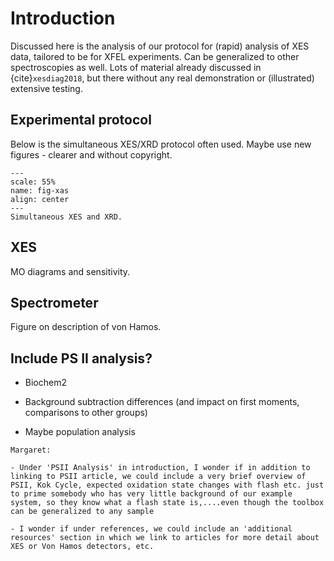 <!-- #raw -->
# Introduction
Discussed here is the analysis of our protocol for (rapid) analysis of XES data, tailored to be for XFEL experiments. Can be generalized to other spectroscopies as well. Lots of material already discussed in {cite}`xesdiag2018`, but there without any real demonstration or (illustrated) extensive testing.


## Experimental protocol

Below is the simultaneous XES/XRD protocol often used. Maybe use new figures - clearer and without copyright.

```{figure} /imgs/setup.png
---
scale: 55%
name: fig-xas
align: center
---
Simultaneous XES and XRD.
```

## XES

MO diagrams and sensitivity.

## Spectrometer

Figure on description of von Hamos.

## Include PS II analysis?

- Biochem2

- Background subtraction differences (and impact on first moments, comparisons to other groups)

- Maybe population analysis

```{note}
Margaret:

- Under 'PSII Analysis' in introduction, I wonder if in addition to linking to PSII article, we could include a very brief overview of PSII, Kok Cycle, expected oxidation state changes with flash etc. just to prime somebody who has very little background of our example system, so they know what a flash state is,....even though the toolbox can be generalized to any sample

- I wonder if under references, we could include an 'additional resources' section in which we link to articles for more detail about XES or Von Hamos detectors, etc. 
```
<!-- #endraw -->